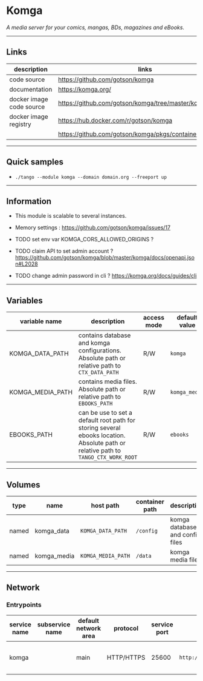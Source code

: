 # Komga

*A media server for your comics, mangas, BDs, magazines and eBooks.*

---
## Links

|description|links|
|-|-|
|code source|https://github.com/gotson/komga|
|documentation|https://komga.org/|
|docker image code source|https://github.com/gotson/komga/tree/master/komga/docker|
|docker image registry|https://hub.docker.com/r/gotson/komga|
||https://github.com/gotson/komga/pkgs/container/komga|

---
## Quick samples

* `./tango --module komga --domain domain.org --freeport up`

---
## Information

* This module is scalable to several instances.

* Memory settings : https://github.com/gotson/komga/issues/17

* TODO set env var KOMGA_CORS_ALLOWED_ORIGINS  ?
* TODO claim API to set admin account ? https://github.com/gotson/komga/blob/master/komga/docs/openapi.json#L2028
* TODO change admin password in cli ? https://komga.org/docs/guides/cli

---
## Variables

|variable name|description|access mode|default value|sample value|
|-|-|-|-|-|
|KOMGA_DATA_PATH|contains database and komga configurations. Absolute path or relative path to `CTX_DATA_PATH`|R/W|`komga`|`{{$HOME}}/komga_data`|
|KOMGA_MEDIA_PATH|contains media files. Absolute path or relative path to `EBOOKS_PATH`|R/W|`komga_media`|`/mnt/nas/comics`|
|EBOOKS_PATH|can be use to set a default root path for storing several ebooks location. Absolute path or relative path to `TANGO_CTX_WORK_ROOT`|R/W|`ebooks`|`/mnt/nas`|





---
## Volumes

|type|name|host path|container path|description|
|-|-|-|-|-|
|named|komga_data|`KOMGA_DATA_PATH`|`/config`|komga database and config files|
|named|komga_media|`KOMGA_MEDIA_PATH`|`/data`|komga media files|


---

## Network

### Entrypoints

|service name|subservice name|default network area|protocol|service port|URI|description|
|-|-|-|-|-|-|-|
|komga||main|HTTP/HTTPS|25600|`http://KOMGA_SUBDOMAIN.TANGO_DOMAIN/`|main komga access point|


